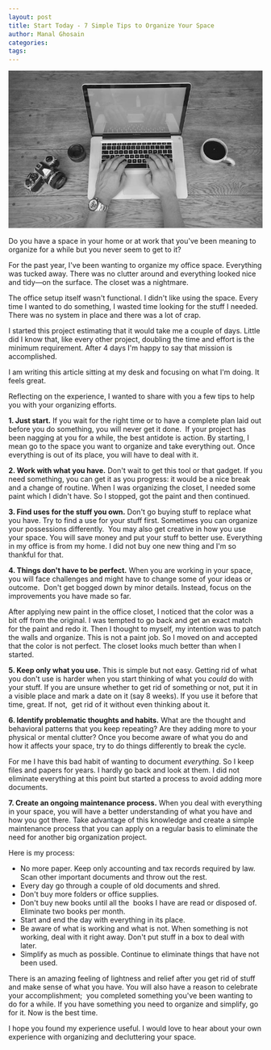 ```yaml
---
layout: post
title: Start Today - 7 Simple Tips to Organize Your Space 
author: Manal Ghosain
categories:
tags:
---
```


![Work space](/images/work-space.jpg)

Do you have a space in your home or at work that you've been meaning to organize for a while but you never seem to get to it?

For the past year, I've been wanting to organize my office space. Everything was tucked away. There was no clutter around and everything looked nice and tidy—on the surface. The closet was a nightmare. 

The office setup itself wasn't functional. I didn't like using the space. Every time I wanted to do something, I wasted time looking for the stuff I needed. There was no system in place and there was a lot of crap. 

I started this project estimating that it would take me a couple of days. Little did I know that, like every other project, doubling the time and effort is the minimum requirement. After 4 days I'm happy to say that mission is accomplished. 

I am writing this article sitting at my desk and focusing on what I'm doing. It feels great. 

Reflecting on the experience, I wanted to share with you a few tips to help you with your organizing efforts. 

**1. Just start.** If you wait for the right time or to have a complete plan laid out before you do something, you will never get it done.  If your project has been nagging at you for a while, the best antidote is action. By starting, I mean go to the space you want to organize and take everything out. Once everything is out of its place, you will have to deal with it. 

**2. Work with what you have.** Don't wait to get this tool or that gadget. If you need something, you can get it as you progress: it would be a nice break and a change of routine. When I was organizing the closet, I needed some paint which I didn't have. So I stopped, got the paint and then continued. 

**3. Find uses for the stuff you own.** Don't go buying stuff to replace what you have. Try to find a use for your stuff first. Sometimes you can organize your possessions differently.  You may also get creative in how you use your space. You will save money and put your stuff to better use. Everything in my office is from my home. I did not buy one new thing and I'm so thankful for that. 

**4. Things don't have to be perfect.** When you are working in your space, you will face challenges and might have to change some of your ideas or outcome.  Don't get bogged down by minor details. Instead, focus on the improvements you have made so far. 

After applying new paint in the office closet, I noticed that the color was a bit off from the original. I was tempted to go back and get an exact match for the paint and redo it. Then I thought to myself, my intention was to patch the walls and organize. This is not a paint job. So I moved on and accepted that the color is not perfect. The closet looks much better than when I started. 

**5. Keep only what you use.** This is simple but not easy. Getting rid of what you don't use is harder when you start thinking of what you _could_ do with your stuff. If you are unsure whether to get rid of something or not, put it in a visible place and mark a date on it (say 8 weeks). If you use it before that time, great. If not,  get rid of it without even thinking about it. 

**6. Identify problematic thoughts and habits.** What are the thought and behavioral patterns that you keep repeating? Are they adding more to your physical or mental clutter? Once you become aware of what you do and how it affects your space, try to do things differently to break the cycle. 

For me I have this bad habit of wanting to document *everything*. So I keep files and papers for years. I hardly go back and look at them. I did not eliminate everything at this point but started a process to avoid adding more documents. 

**7. Create an ongoing maintenance process.** When you deal with everything in your space, you will have a better understanding of what you have and how you got there. Take advantage of this knowledge and create a simple maintenance process that you can apply on a regular basis to eliminate the need for another big organization project. 

Here is my process: 

  * No more paper. Keep only accounting and tax records required by law. Scan other important documents and throw out the rest.
  * Every day go through a couple of old documents and shred.
  * Don't buy more folders or office supplies.
  * Don't buy new books until all the  books I have are read or disposed of. Eliminate two books per month.
  * Start and end the day with everything in its place.
  * Be aware of what is working and what is not. When something is not working, deal with it right away. Don't put stuff in a box to deal with later.
  * Simplify as much as possible. Continue to eliminate things that have not been used.

There is an amazing feeling of lightness and relief after you get rid of stuff and make sense of what you have. You will also have a reason to celebrate your accomplishment;  you completed something you've been wanting to do for a while. If you have something you need to organize and simplify, go for it. Now is the best time. 

I hope you found my experience useful. I would love to hear about your own experience with organizing and decluttering your space.